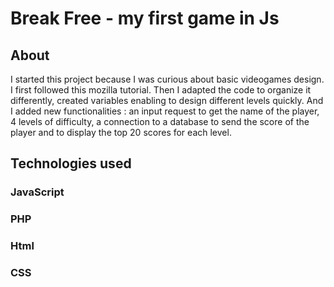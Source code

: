 # Break Free - my first game in Js

## About

I started this project because I was curious about basic videogames design. I first followed this mozilla tutorial. Then I adapted the code to organize it differently, created variables enabling to design different levels quickly. And I added new functionalities : an input request to get the name of the player, 4 levels of difficulty, a connection to a database to send the score of the player and to display the top 20 scores for each level.

## Technologies used 

### JavaScript
### PHP
### Html
### CSS